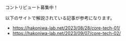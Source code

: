 コントリビュート募集中！

以下のサイトで解説されている記事が参考になります。

* https://hakoniwa-lab.net/2023/08/28/core-tech-01/
* https://hakoniwa-lab.net/2023/09/07/core-tech-02/

